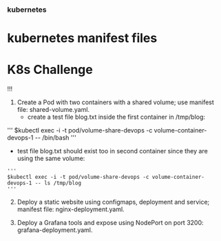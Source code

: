 ### kubernetes
# kubernetes manifest files
# K8s Challenge
!!!

1. Create a Pod with two containers with a shared volume; use manifest file: shared-volume.yaml.
   - create a test file blog.txt inside the first container in /tmp/blog:

'''
$kubectl exec -i -t pod/volume-share-devops -c volume-container-devops-1 -- /bin/bash
'''

   - test file blog.txt should exist too in second container since they are using the same volume:

    '''
    $kubectl exec -i -t pod/volume-share-devops -c volume-container-devops-1 -- ls /tmp/blog
    '''

2. Deploy a static website using configmaps, deployment and service; manifest file: nginx-deployment.yaml.

3. Deploy a Grafana tools and expose using NodePort on port 3200: grafana-deployment.yaml.

